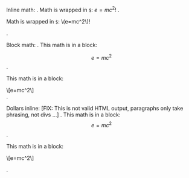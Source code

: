Inline math:
.
Math is wrapped in `$`: $e=mc^2$!
.
<p>Math is wrapped in <code>$</code>: <span class="math">\(e=mc^2\)</span>!</p>
.

Block math:
.
This math is in a block:

$$e=mc^2$$
.
<p>This math is in a block:</p>
<div class="math">\[e=mc^2\]</div>
.

Dollars inline: [FIX: This is not valid HTML output, paragraphs only take phrasing, not divs ...]
.
This math is in a block: $$e=mc^2$$
.
<p>This math is in a block: <div class="math">\[e=mc^2\]</div></p>
.
